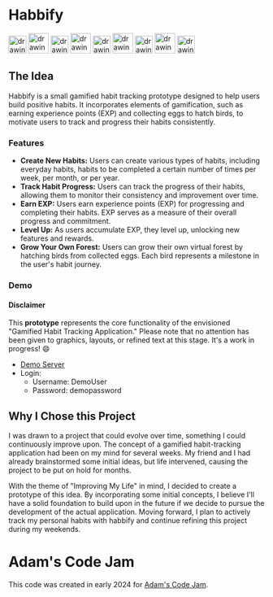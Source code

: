 
# Habbify
<img src="/habit_tracker/static/egg_images/egg_images/egg1.png" alt="drawing" height="35"/>
<img src="/habit_tracker/static/bird_images/bee-eater.png" alt="drawing" height="40"/>
<img src="/habit_tracker/static/egg_images/egg_images/egg1.png" alt="drawing" height="35"/>
<img src="/habit_tracker/static/bird_images/eagle.png" alt="drawing" height="40"/>
<img src="/habit_tracker/static/egg_images/egg_images/egg1.png" alt="drawing" height="35"/>
<img src="/habit_tracker/static/bird_images/eur-roller.png" alt="drawing" height="40"/>
<img src="/habit_tracker/static/egg_images/egg_images/egg1.png" alt="drawing" height="35"/>
<img src="/habit_tracker/static/bird_images/Hummingbird.png" alt="drawing" height="40"/>
<img src="/habit_tracker/static/egg_images/egg_images/egg1.png" alt="drawing" height="35"/>
<br>

## The Idea
Habbify is a small gamified habit tracking prototype designed to help users build positive habits. It incorporates elements of gamification, such as earning experience points (EXP) and collecting eggs to hatch birds, to motivate users to track and progress their habits consistently.

### Features
- **Create New Habits:** Users can create various types of habits, including everyday habits, habits to be completed a certain number of times per week, per month, or per year.
- **Track Habit Progress:** Users can track the progress of their habits, allowing them to monitor their consistency and improvement over time.
- **Earn EXP:** Users earn experience points (EXP) for progressing and completing their habits. EXP serves as a measure of their overall progress and commitment.
- **Level Up:** As users accumulate EXP, they level up, unlocking new features and rewards.
- **Grow Your Own Forest:** Users can grow their own virtual forest by hatching birds from collected eggs. Each bird represents a milestone in the user's habit journey.

### Demo
#### Disclaimer
This **prototype** represents the core functionality of the envisioned "Gamified Habit Tracking Application." Please note that no attention has been given to graphics, layouts, or refined text at this stage. It's a work in progress! 😄

- [Demo Server](http://212.227.179.73/login)
- Login: 
  - Username: DemoUser
  - Password: demopassword

## Why I Chose this Project
I was drawn to a project that could evolve over time, something I could continuously improve upon. The concept of a gamified habit-tracking application had been on my mind for several weeks. My friend and I had already brainstormed some initial ideas, but life intervened, causing the project to be put on hold for months.

With the theme of "Improving My Life" in mind, I decided to create a prototype of this idea. By incorporating some initial concepts, I believe I'll have a solid foundation to build upon in the future if we decide to pursue the development of the actual application. Moving forward, I plan to actively track my personal habits with habbify and continue refining this project during my weekends.

# Adam's Code Jam
This code was created in early 2024 for [Adam's Code Jam](https://jam.adamlearns.com/).
